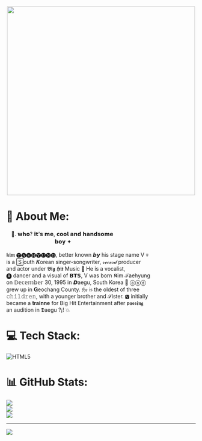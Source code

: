 ###
<div align="center">
  <img height="500" src="https://i.pinimg.com/736x/b1/e7/4d/b1e74d1f1b05f9ad3f30f87f019a6fd5.jpg)"  />
</div>

# 💫 About Me:
ㅤ🧛. 𝘄𝗵𝗼? 𝗶𝘁'𝘀 𝗺𝗲, 𝗰𝗼𝗼𝗹 𝗮𝗻𝗱 𝗵𝗮𝗻𝗱𝘀𝗼𝗺𝗲 <br>ㅤㅤㅤㅤㅤㅤㅤㅤㅤㅤ𝗯𝗼𝘆 ✦ <br><br>𝖐𝖎𝖒 🅣🅐🅔🅗🅨🅤🅝🅖, better known 𝙗𝙮 his stage name V 💀<br> is a 🅂outh 𝑲orean singer-songwriter, 𝓇ℯ𝒸ℴ𝓇𝒹 producer<br> and actor under 𝕭𝖎𝖌 𝕳𝖎𝖙 Music 🥂 He is a vocalist,<br> 🅐 dancer and a visual of 𝗕𝗧𝗦, V was born 𝕶im 𝒯aehyung<br> on 𝔻𝕖𝕔𝕖𝕞𝕓𝕖𝕣 30, 1995 in 𝘿aegu, South Korea 💢 ⓐⓝⓓ<br> grew up in 𝐆eochang County. ℌ𝔢 𝔦𝔰 the oldest of three <br>𝚌𝚑𝚒𝚕𝚍𝚛𝚎𝚗, with a younger brother and 𝒮ister. 🆅 initially <br>became a 𝐭𝐫𝐚𝐢𝐧𝐧𝐞 for Big Hit Entertainment after 𝖕𝖆𝖘𝖘𝖎𝖓𝖌<br> an audition in 𝕯aegu ?¡! 💥<br>


# 💻 Tech Stack:
![HTML5](https://img.shields.io/badge/html5-%23E34F26.svg?style=for-the-badge&logo=html5&logoColor=white)
# 📊 GitHub Stats:
![](https://github-readme-stats.vercel.app/api?username=viozergi&theme=dark&hide_border=false&include_all_commits=false&count_private=false)<br/>
![](https://nirzak-streak-stats.vercel.app/?user=viozergi&theme=dark&hide_border=false)<br/>
![](https://github-readme-stats.vercel.app/api/top-langs/?username=viozergi&theme=dark&hide_border=false&include_all_commits=false&count_private=false&layout=compact)

---
[![](https://visitcount.itsvg.in/api?id=viozergi&icon=0&color=0)](https://visitcount.itsvg.in)

<!-- Proudly created with GPRM ( https://gprm.itsvg.in ) -->
